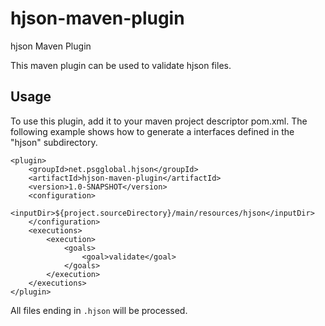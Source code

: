 # hjson-maven-plugin
hjson Maven Plugin

This maven plugin can be used to validate hjson files. 

## Usage
To use this plugin, add it to your maven project descriptor pom.xml.
The following example shows how to generate a interfaces defined in the "hjson" subdirectory.

```
<plugin>
	<groupId>net.psgglobal.hjson</groupId>
	<artifactId>hjson-maven-plugin</artifactId>
	<version>1.0-SNAPSHOT</version>
	<configuration>
		<inputDir>${project.sourceDirectory}/main/resources/hjson</inputDir>
	</configuration>
	<executions>
		<execution>
			<goals>
				<goal>validate</goal>
			</goals>
		</execution>
	</executions>
</plugin>
```
All files ending in `.hjson` will be processed.
